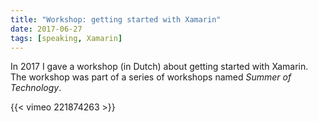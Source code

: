 ```yaml
---
title: "Workshop: getting started with Xamarin"
date: 2017-06-27
tags: [speaking, Xamarin]
---
```


In 2017 I gave a workshop (in Dutch) about getting started with Xamarin. The workshop was part of a series of workshops named *Summer of Technology*.

{{< vimeo 221874263 >}}
